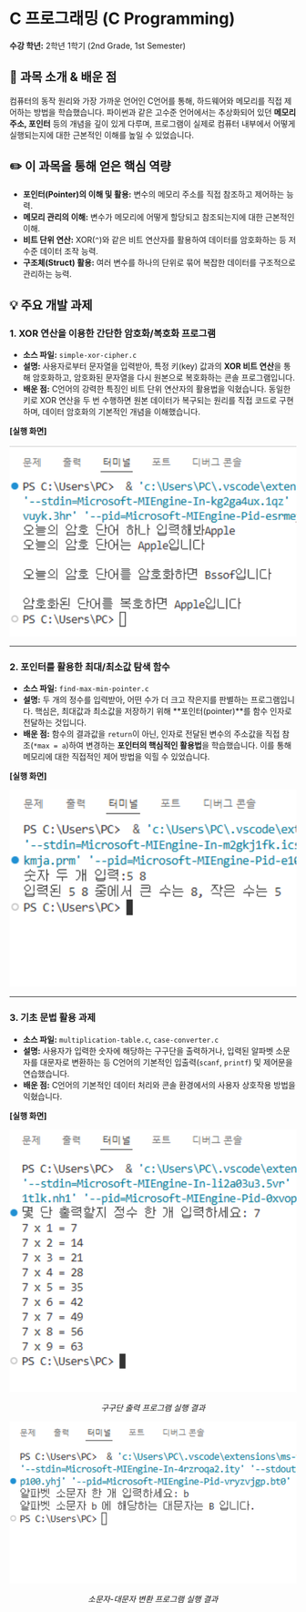 # C 프로그래밍 (C Programming)

**수강 학년:** 2학년 1학기 (2nd Grade, 1st Semester)

## 📖 과목 소개 & 배운 점

컴퓨터의 동작 원리와 가장 가까운 언어인 C언어를 통해, 하드웨어와 메모리를 직접 제어하는 방법을 학습했습니다. 파이썬과 같은 고수준 언어에서는 추상화되어 있던 **메모리 주소, 포인터** 등의 개념을 깊이 있게 다루며, 프로그램이 실제로 컴퓨터 내부에서 어떻게 실행되는지에 대한 근본적인 이해를 높일 수 있었습니다.

## ✏️ 이 과목을 통해 얻은 핵심 역량

-   **포인터(Pointer)의 이해 및 활용:** 변수의 메모리 주소를 직접 참조하고 제어하는 능력.
-   **메모리 관리의 이해:** 변수가 메모리에 어떻게 할당되고 참조되는지에 대한 근본적인 이해.
-   **비트 단위 연산:** XOR(`^`)와 같은 비트 연산자를 활용하여 데이터를 암호화하는 등 저수준 데이터 조작 능력.
-   **구조체(Struct) 활용:** 여러 변수를 하나의 단위로 묶어 복잡한 데이터를 구조적으로 관리하는 능력.

## 💡 주요 개발 과제

### 1. XOR 연산을 이용한 간단한 암호화/복호화 프로그램
-   **소스 파일:** `simple-xor-cipher.c`
-   **설명:** 사용자로부터 문자열을 입력받아, 특정 키(key) 값과의 **XOR 비트 연산**을 통해 암호화하고, 암호화된 문자열을 다시 원본으로 복호화하는 콘솔 프로그램입니다.
-   **배운 점:** C언어의 강력한 특징인 비트 단위 연산자의 활용법을 익혔습니다. 동일한 키로 XOR 연산을 두 번 수행하면 원본 데이터가 복구되는 원리를 직접 코드로 구현하며, 데이터 암호화의 기본적인 개념을 이해했습니다.

**[실행 화면]**

<img src="./simple-xor-cipher.png" alt="XOR 암호화 프로그램 실행 화면" width="600"/>

---

### 2. 포인터를 활용한 최대/최소값 탐색 함수
-   **소스 파일:** `find-max-min-pointer.c`
-   **설명:** 두 개의 정수를 입력받아, 어떤 수가 더 크고 작은지를 판별하는 프로그램입니다. 핵심은, 최대값과 최소값을 저장하기 위해 **포인터(pointer)**를 함수 인자로 전달하는 것입니다.
-   **배운 점:** 함수의 결과값을 `return`이 아닌, 인자로 전달된 변수의 주소값을 직접 참조(`*max = a`)하여 변경하는 **포인터의 핵심적인 활용법**을 학습했습니다. 이를 통해 메모리에 대한 직접적인 제어 방법을 익힐 수 있었습니다.

**[실행 화면]**

<img src="./find-max-min-pointer.png" alt="최대/최소값 탐색 프로그램 실행 화면" width="600"/>

---

### 3. 기초 문법 활용 과제
-   **소스 파일:** `multiplication-table.c`, `case-converter.c`
-   **설명:** 사용자가 입력한 숫자에 해당하는 구구단을 출력하거나, 입력된 알파벳 소문자를 대문자로 변환하는 등 C언어의 기본적인 입출력(`scanf`, `printf`) 및 제어문을 연습했습니다.
-   **배운 점:** C언어의 기본적인 데이터 처리와 콘솔 환경에서의 사용자 상호작용 방법을 익혔습니다.

**[실행 화면]**

<img src="./multiplication-table.png" alt="구구단 출력 프로그램 실행 화면" width="600"/>

*<p align="center">구구단 출력 프로그램 실행 결과</p>*

<img src="./case-converter.png" alt="알파벳 변환 프로그램 실행 화면" width="600"/>

*<p align="center">소문자-대문자 변환 프로그램 실행 결과</p>*
